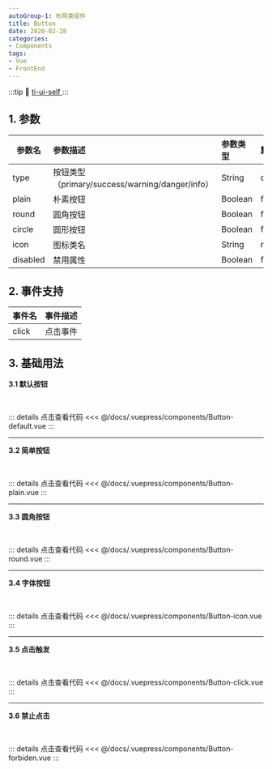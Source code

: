 ```yaml
---
autoGroup-1: 布局类组件
title: Button
date: 2020-02-28
categories:
- Components
tags:
- Vue
- FrontEnd
---
```

:::tip
 :link: [ ti-ui-self ](https://www.npmjs.com/package/ti-ui-self)
:::
<!-- more -->
## 1. 参数

| 参数名   | 参数描述                                        | 参数类型 | 默认值  |
| -------- | :---------------------------------------------- | :------- | :------ |
| type     | 按钮类型（primary/success/warning/danger/info） | String   | default |
| plain    | 朴素按钮                                        | Boolean  | false   |
| round    | 圆角按钮                                        | Boolean  | false   |
| circle   | 圆形按钮                                        | Boolean  | false   |
| icon     | 图标类名                                        | String   | null    |
| disabled | 禁用属性                                        | Boolean  | false   |

## 2. 事件支持

| 事件名 | 事件描述 |
| ------ | -------- |
| click  | 点击事件 |

## 3. 基础用法

**3.1 默认按钮**

<br>
<Button-default/>

::: details 点击查看代码
<<< @/docs/.vuepress/components/Button-default.vue
:::

<hr>

**3.2 简单按钮**

<br>
<Button-plain/>

::: details 点击查看代码
<<< @/docs/.vuepress/components/Button-plain.vue
:::

<hr>

**3.3 圆角按钮**

<br>
<Button-round/>

::: details 点击查看代码
<<< @/docs/.vuepress/components/Button-round.vue
:::

<hr>

**3.4 字体按钮**

<br>
<Button-icon/>

::: details 点击查看代码
<<< @/docs/.vuepress/components/Button-icon.vue
:::

<hr>

**3.5 点击触发**

<br>
<Button-click/>

::: details 点击查看代码
<<< @/docs/.vuepress/components/Button-click.vue
:::

<hr>

**3.6 禁止点击**

<br>
<Button-forbiden/>

::: details 点击查看代码
<<< @/docs/.vuepress/components/Button-forbiden.vue
:::
